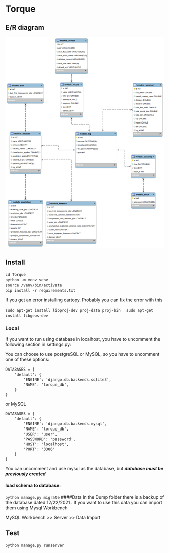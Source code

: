 # Torque
## E/R diagram
![Screenshot](ER_diagram.png)
## Install

``
cd Torque
`` \
``
python -m venv venv
`` \
``
source /venv/bin/activate
`` \
``
pip install -r requirements.txt
``

If you get an error installing cartopy. Probably you can fix the error with this

``
sudo apt-get install libproj-dev proj-data proj-bin  
``
``
sudo apt-get install libgeos-dev 
``

### Local
If you want to run using database in localhost, you have to uncomment the following section in settings.py:

You can choose to use postgreSQL or MySQL, so you have to uncomment one of these options:

```
DATABASES = {
    'default': {
        'ENGINE': 'django.db.backends.sqlite3',
        'NAME': 'torque_db',
    }
}
```
or MySQL
```
DATABASES = {
    'default': {
        'ENGINE': 'django.db.backends.mysql',
        'NAME': 'torque_db',
        'USER': 'user',
        'PASSWORD': 'password',
        'HOST': 'localhost',
        'PORT': '3306'
    }
}
```
You can uncomment and use mysql as the database, but **_database must be previously created_** 

#### load schema to database:

``
python manage.py migrate
``
####Data
In the Dump folder there is a backup of the database dated 12/22/2021 .
If you want to use this data you can import them using Mysql Workbench

MySQL Workbench >> Server >> Data Import

## Test
``
python manage.py runserver
``

